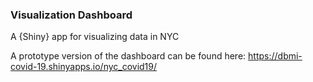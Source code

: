 ### Visualization Dashboard

A {Shiny} app for visualizing data in NYC

A prototype version of the dashboard can be found here:
https://dbmi-covid-19.shinyapps.io/nyc_covid19/
